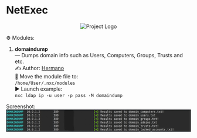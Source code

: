 # NetExec
<p align="center">
      <img src="https://www.netexec.wiki/~gitbook/image?url=https%3A%2F%2F361548579-files.gitbook.io%2F%7E%2Ffiles%2Fv0%2Fb%2Fgitbook-x-prod.appspot.com%2Fo%2Fspaces%252Fb0qbsNvsXjRTsQcNipGM%252Fuploads%252FNEZU0Fm9755tKpoesEZ0%252FNetExec-Logo-Color.png%3Falt%3Dmedia%26token%3D4cb6bf72-4506-45b2-9388-166b13d7715a&width=1248&dpr=1&quality=100&sign=443adff9&sv=2" alt="Project Logo" width="726">
</p>

⚙️ Modules:<br>

1. **domaindump** <br>
— Dumps domain info such as Users, Computers, Groups, Trusts and etc. <br>
✍️ Author: [Hermano](https://rehubcom.pro/members/33/) <br>
📁 Move the module file to: <br>
`/home/User/.nxc/modules` <br>
▶️ Launch example: <br>
`nxc ldap ip -u user -p pass -M domaindump` <br>

Screenshot:<br>
 <img src="https://github.com/0xHaskar/ArsenalKit/blob/main/NetExec/domaindump/image.png" >
